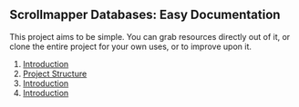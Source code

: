 ## Scrollmapper Databases: Easy Documentation

This project aims to be simple. You can grab resources directly out of it, or clone the entire project
for your own uses, or to improve upon it. 

1. [Introduction](./0_introduction.md)
2. [Project Structure](./project_layout.md)
3. [Introduction](./0_introduction.md)
4. [Introduction](./0_introduction.md)